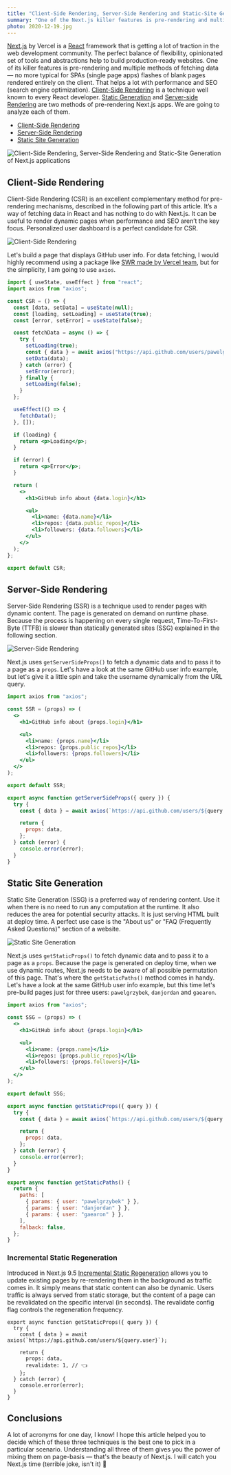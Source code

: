 ```yaml
---
title: "Client-Side Rendering, Server-Side Rendering and Static-Site Generation of Next.js applications explained"
summary: "One of the Next.js killer features is pre-rendering and multiple methods of fetching data. Understanding all three of them gives you the power of mixing them on page-basis — that's the beauty of Next.js."
photo: 2020-12-19.jpg
---
```


[Next.js](https://nextjs.org) by Vercel is a [React](https://reactjs.org) framework that is getting a lot of traction in the web development community. The perfect balance of flexibility, opinionated set of tools and abstractions help to build production-ready websites. One of its killer features is pre-rendering and multiple methods of fetching data — no more typical for SPAs (single page apps) flashes of blank pages rendered entirely on the client. That helps a lot with performance and SEO (search engine optimization). [Client-Side Rendering](https://nextjs.org/docs/basic-features/data-fetching#fetching-data-on-the-client-side) is a technique well known to every React developer. [Static Generation](https://nextjs.org/docs/basic-features/pages#static-generation-recommended) and [Server-side Rendering](https://nextjs.org/docs/basic-features/pages#server-side-rendering) are two methods of pre-rendering Next.js apps. We are going to analyze each of them.

- [Client-Side Rendering](#client-side-rendering)
- [Server-Side Rendering](#server-side-rendering)
- [Static Site Generation](#static-site-generation)

![Client-Side Rendering, Server-Side Rendering and Static-Site Generation of Next.js applications](/photos/2020-12-19-1.jpg)

## Client-Side Rendering

Client-Side Rendering (CSR) is an excellent complementary method for pre-rendering mechanisms, described in the following part of this article. It’s a way of fetching data in React and has nothing to do with Next.js. It can be useful to render dynamic pages when performance and SEO aren’t the key focus. Personalized user dashboard is a perfect candidate for CSR.

![Client-Side Rendering](/photos/2020-12-19-2.jpg)

Let's build a page that displays GitHub user info. For data fetching, I would highly recommend using a package like [SWR made by Vercel team](https://swr.vercel.app), but for the simplicity, I am going to use `axios`.

```jsx
import { useState, useEffect } from "react";
import axios from "axios";

const CSR = () => {
  const [data, setData] = useState(null);
  const [loading, setLoading] = useState(true);
  const [error, setError] = useState(false);

  const fetchData = async () => {
    try {
      setLoading(true);
      const { data } = await axios("https://api.github.com/users/pawelgrzybek");
      setData(data);
    } catch (error) {
      setError(error);
    } finally {
      setLoading(false);
    }
  };

  useEffect(() => {
    fetchData();
  }, []);

  if (loading) {
    return <p>Loading</p>;
  }

  if (error) {
    return <p>Error</p>;
  }

  return (
    <>
      <h1>GitHub info about {data.login}</h1>

      <ul>
        <li>name: {data.name}</li>
        <li>repos: {data.public_repos}</li>
        <li>followers: {data.followers}</li>
      </ul>
    </>
  );
};

export default CSR;
```

## Server-Side Rendering

Server-Side Rendering (SSR) is a technique used to render pages with dynamic content. The page is generated on demand on runtime phase. Because the process is happening on every single request, Time-To-First-Byte (TTFB) is slower than statically generated sites (SSG) explained in the following section.

![Server-Side Rendering](/photos/2020-12-19-3.jpg)

Next.js uses `getServerSideProps()` to fetch a dynamic data and to pass it to a page as a `props`. Let's have a look at the same GitHub user info example, but let's give it a little spin and take the username dynamically from the URL query.

```jsx
import axios from "axios";

const SSR = (props) => (
  <>
    <h1>GitHub info about {props.login}</h1>

    <ul>
      <li>name: {props.name}</li>
      <li>repos: {props.public_repos}</li>
      <li>followers: {props.followers}</li>
    </ul>
  </>
);

export default SSR;

export async function getServerSideProps({ query }) {
  try {
    const { data } = await axios(`https://api.github.com/users/${query.user}`);

    return {
      props: data,
    };
  } catch (error) {
    console.error(error);
  }
}
```

## Static Site Generation

Static Site Generation (SSG) is a preferred way of rendering content. Use it when there is no need to run any computation at the runtime. It also reduces the area for potential security attacks. It is just serving HTML built at deploy time. A perfect use case is the "About us" or "FAQ (Frequently Asked Questions)" section of a website.

![Static Site Generation](/photos/2020-12-19-4.jpg)

Next.js uses `getStaticProps()` to fetch dynamic data and to pass it to a page as a `props`. Because the page is generated on deploy time, when we use dynamic routes, Next.js needs to be aware of all possible permutation of this page. That's where the `getStaticPaths()` method comes in handy. Let's have a look at the same GitHub user info example, but this time let's pre-build pages just for three users: `pawelgrzybek`, `danjordan` and `gaearon`.

```jsx
import axios from "axios";

const SSG = (props) => (
  <>
    <h1>GitHub info about {props.login}</h1>

    <ul>
      <li>name: {props.name}</li>
      <li>repos: {props.public_repos}</li>
      <li>followers: {props.followers}</li>
    </ul>
  </>
);

export default SSG;

export async function getStaticProps({ query }) {
  try {
    const { data } = await axios(`https://api.github.com/users/${query.user}`);

    return {
      props: data,
    };
  } catch (error) {
    console.error(error);
  }
}

export async function getStaticPaths() {
  return {
    paths: [
      { params: { user: "pawelgrzybek" } },
      { params: { user: "danjordan" } },
      { params: { user: "gaearon" } },
    ],
    falback: false,
  };
}
```

### Incremental Static Regeneration

Introduced in Next.js 9.5 [Incremental Static Regeneration](https://nextjs.org/docs/basic-features/data-fetching#incremental-static-regeneration) allows you to update existing pages by re-rendering them in the background as traffic comes in. It simply means that static content can also be dynamic. Users traffic is always served from static storage, but the content of a page can be revalidated on the specific interval (in seconds). The revalidate config flag controls the regeneration frequency.

```
export async function getStaticProps({ query }) {
  try {
    const { data } = await axios(`https://api.github.com/users/${query.user}`);

    return {
      props: data,
      revalidate: 1, // 👈
    };
  } catch (error) {
    console.error(error);
  }
}
```

## Conclusions

A lot of acronyms for one day, I know! I hope this article helped you to decide which of these three techniques is the best one to pick in a particular scenario. Understanding all three of them gives you the power of mixing them on page-basis — that's the beauty of Next.js. I will catch you Next.js time (terrible joke, isn't it) 👋
